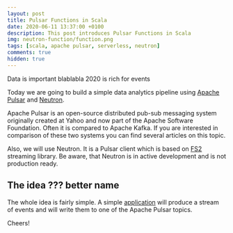 ```yaml
---
layout: post
title: Pulsar Functions in Scala
date: 2020-06-11 13:37:00 +0100
description: This post introduces Pulsar Functions in Scala
img: neutron-function/function.png
tags: [scala, apache pulsar, serverless, neutron]
comments: true
hidden: true
---
```


Data is important blablabla
2020 is rich for events

Today we are going to build a simple data analytics pipeline using [Apache Pulsar](https://pulsar.apache.org/) and [Neutron](https://github.com/cr-org/neutron).

Apache Pulsar is an open-source distributed pub-sub messaging system originally created at Yahoo and now part of the Apache Software Foundation. 
Often it is compared to Apache Kafka.
If you are interested in comparison of these two systems you can find several articles on this topic.

Also, we will use Neutron. It is a Pulsar client which is based on [FS2](https://fs2.io/) streaming library. 
Be aware, that Neutron is in active development and is not production ready.    

## The idea ??? better name
The whole idea is fairly simple.
A simple [application](???) will produce a stream of events and will write them to one of the Apache Pulsar topics.



Cheers!